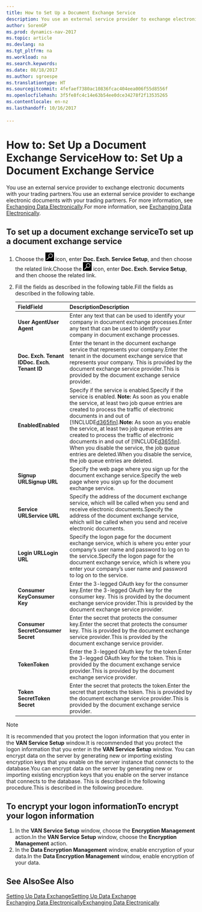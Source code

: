 ```yaml
---
title: How to Set Up a Document Exchange Service
description: You use an external service provider to exchange electronic documents with your trading partners.
author: SorenGP
ms.prod: dynamics-nav-2017
ms.topic: article
ms.devlang: na
ms.tgt_pltfrm: na
ms.workload: na
ms.search.keywords: 
ms.date: 08/18/2017
ms.author: sgroespe
ms.translationtype: HT
ms.sourcegitcommit: 4fefaef7380ac10836fcac404eea006f55d8556f
ms.openlocfilehash: 3f5fe8fc4c14e63b54ee0dce34278f2f13535265
ms.contentlocale: en-nz
ms.lasthandoff: 10/16/2017

---
```

# <a name="how-to-set-up-a-document-exchange-service"></a><span data-ttu-id="f2049-103">How to: Set Up a Document Exchange Service</span><span class="sxs-lookup"><span data-stu-id="f2049-103">How to: Set Up a Document Exchange Service</span></span>
<span data-ttu-id="f2049-104">You use an external service provider to exchange electronic documents with your trading partners.</span><span class="sxs-lookup"><span data-stu-id="f2049-104">You use an external service provider to exchange electronic documents with your trading partners.</span></span> <span data-ttu-id="f2049-105">For more information, see [Exchanging Data Electronically](across-data-exchange.md).</span><span class="sxs-lookup"><span data-stu-id="f2049-105">For more information, see [Exchanging Data Electronically](across-data-exchange.md).</span></span>  

## <a name="to-set-up-a-document-exchange-service"></a><span data-ttu-id="f2049-106">To set up a document exchange service</span><span class="sxs-lookup"><span data-stu-id="f2049-106">To set up a document exchange service</span></span>  
1. <span data-ttu-id="f2049-107">Choose the ![Search for Page or Report](media/ui-search/search_small.png "Search for Page or Report icon") icon, enter **Doc. Exch. Service Setup**, and then choose the related link.</span><span class="sxs-lookup"><span data-stu-id="f2049-107">Choose the ![Search for Page or Report](media/ui-search/search_small.png "Search for Page or Report icon") icon, enter **Doc. Exch. Service Setup**, and then choose the related link.</span></span>  
2. <span data-ttu-id="f2049-108">Fill the fields as described in the following table.</span><span class="sxs-lookup"><span data-stu-id="f2049-108">Fill the fields as described in the following table.</span></span>  

    |<span data-ttu-id="f2049-109">Field</span><span class="sxs-lookup"><span data-stu-id="f2049-109">Field</span></span>|<span data-ttu-id="f2049-110">Description</span><span class="sxs-lookup"><span data-stu-id="f2049-110">Description</span></span>|  
    |---------------------------------|---------------------------------------|  
    |<span data-ttu-id="f2049-111">**User Agent**</span><span class="sxs-lookup"><span data-stu-id="f2049-111">**User Agent**</span></span>|<span data-ttu-id="f2049-112">Enter any text that can be used to identify your company in document exchange processes.</span><span class="sxs-lookup"><span data-stu-id="f2049-112">Enter any text that can be used to identify your company in document exchange processes.</span></span>|  
    |<span data-ttu-id="f2049-113">**Doc. Exch. Tenant ID**</span><span class="sxs-lookup"><span data-stu-id="f2049-113">**Doc. Exch. Tenant ID**</span></span>|<span data-ttu-id="f2049-114">Enter the tenant in the document exchange service that represents your company.</span><span class="sxs-lookup"><span data-stu-id="f2049-114">Enter the tenant in the document exchange service that represents your company.</span></span> <span data-ttu-id="f2049-115">This is provided by the document exchange service provider.</span><span class="sxs-lookup"><span data-stu-id="f2049-115">This is provided by the document exchange service provider.</span></span>|  
    |<span data-ttu-id="f2049-116">**Enabled**</span><span class="sxs-lookup"><span data-stu-id="f2049-116">**Enabled**</span></span>|<span data-ttu-id="f2049-117">Specify if the service is enabled.</span><span class="sxs-lookup"><span data-stu-id="f2049-117">Specify if the service is enabled.</span></span> <span data-ttu-id="f2049-118">**Note:**  As soon as you enable the service, at least two job queue entries are created to process the traffic of electronic documents in and out of [!INCLUDE[d365fin](includes/d365fin_md.md)].</span><span class="sxs-lookup"><span data-stu-id="f2049-118">**Note:**  As soon as you enable the service, at least two job queue entries are created to process the traffic of electronic documents in and out of [!INCLUDE[d365fin](includes/d365fin_md.md)].</span></span> <span data-ttu-id="f2049-119">When you disable the service, the job queue entries are deleted.</span><span class="sxs-lookup"><span data-stu-id="f2049-119">When you disable the service, the job queue entries are deleted.</span></span>|  
    |<span data-ttu-id="f2049-120">**Signup URL**</span><span class="sxs-lookup"><span data-stu-id="f2049-120">**Signup URL**</span></span>|<span data-ttu-id="f2049-121">Specify the web page where you sign up for the document exchange service.</span><span class="sxs-lookup"><span data-stu-id="f2049-121">Specify the web page where you sign up for the document exchange service.</span></span>|  
    |<span data-ttu-id="f2049-122">**Service URL**</span><span class="sxs-lookup"><span data-stu-id="f2049-122">**Service URL**</span></span>|<span data-ttu-id="f2049-123">Specify the address of the document exchange service, which will be called when you send and receive electronic documents.</span><span class="sxs-lookup"><span data-stu-id="f2049-123">Specify the address of the document exchange service, which will be called when you send and receive electronic documents.</span></span>|  
    |<span data-ttu-id="f2049-124">**Login URL**</span><span class="sxs-lookup"><span data-stu-id="f2049-124">**Login URL**</span></span>|<span data-ttu-id="f2049-125">Specify the logon page for the document exchange service, which is where you enter your company’s user name and password to log on to the service.</span><span class="sxs-lookup"><span data-stu-id="f2049-125">Specify the logon page for the document exchange service, which is where you enter your company’s user name and password to log on to the service.</span></span>|  
    |<span data-ttu-id="f2049-126">**Consumer Key**</span><span class="sxs-lookup"><span data-stu-id="f2049-126">**Consumer Key**</span></span>|<span data-ttu-id="f2049-127">Enter the 3-legged OAuth key for the consumer key.</span><span class="sxs-lookup"><span data-stu-id="f2049-127">Enter the 3-legged OAuth key for the consumer key.</span></span> <span data-ttu-id="f2049-128">This is provided by the document exchange service provider.</span><span class="sxs-lookup"><span data-stu-id="f2049-128">This is provided by the document exchange service provider.</span></span>|  
    |<span data-ttu-id="f2049-129">**Consumer Secret**</span><span class="sxs-lookup"><span data-stu-id="f2049-129">**Consumer Secret**</span></span>|<span data-ttu-id="f2049-130">Enter the secret that protects the consumer key.</span><span class="sxs-lookup"><span data-stu-id="f2049-130">Enter the secret that protects the consumer key.</span></span> <span data-ttu-id="f2049-131">This is provided by the document exchange service provider.</span><span class="sxs-lookup"><span data-stu-id="f2049-131">This is provided by the document exchange service provider.</span></span>|  
    |<span data-ttu-id="f2049-132">**Token**</span><span class="sxs-lookup"><span data-stu-id="f2049-132">**Token**</span></span>|<span data-ttu-id="f2049-133">Enter the 3-legged OAuth key for the token.</span><span class="sxs-lookup"><span data-stu-id="f2049-133">Enter the 3-legged OAuth key for the token.</span></span> <span data-ttu-id="f2049-134">This is provided by the document exchange service provider.</span><span class="sxs-lookup"><span data-stu-id="f2049-134">This is provided by the document exchange service provider.</span></span>|  
    |<span data-ttu-id="f2049-135">**Token Secret**</span><span class="sxs-lookup"><span data-stu-id="f2049-135">**Token Secret**</span></span>|<span data-ttu-id="f2049-136">Enter the secret that protects the token.</span><span class="sxs-lookup"><span data-stu-id="f2049-136">Enter the secret that protects the token.</span></span> <span data-ttu-id="f2049-137">This is provided by the document exchange service provider.</span><span class="sxs-lookup"><span data-stu-id="f2049-137">This is provided by the document exchange service provider.</span></span>|  

> [!NOTE]  
>  <span data-ttu-id="f2049-138">It is recommended that you protect the logon information that you enter in the **VAN Service Setup** window.</span><span class="sxs-lookup"><span data-stu-id="f2049-138">It is recommended that you protect the logon information that you enter in the **VAN Service Setup** window.</span></span> <span data-ttu-id="f2049-139">You can encrypt data on the server by generating new or importing existing encryption keys that you enable on the server instance that connects to the database.</span><span class="sxs-lookup"><span data-stu-id="f2049-139">You can encrypt data on the server by generating new or importing existing encryption keys that you enable on the server instance that connects to the database.</span></span> <span data-ttu-id="f2049-140">This is described in the following procedure.</span><span class="sxs-lookup"><span data-stu-id="f2049-140">This is described in the following procedure.</span></span>  

## <a name="to-encrypt-your-logon-information"></a><span data-ttu-id="f2049-141">To encrypt your logon information</span><span class="sxs-lookup"><span data-stu-id="f2049-141">To encrypt your logon information</span></span>  
1. <span data-ttu-id="f2049-142">In the **VAN Service Setup** window, choose the **Encryption Management** action.</span><span class="sxs-lookup"><span data-stu-id="f2049-142">In the **VAN Service Setup** window, choose the **Encryption Management** action.</span></span>  
2. <span data-ttu-id="f2049-143">In the **Data Encryption Management** window, enable encryption of your data.</span><span class="sxs-lookup"><span data-stu-id="f2049-143">In the **Data Encryption Management** window, enable encryption of your data.</span></span> <!--For more information, see [Manage Data Encryption](../manage-data-encryption.md).-->  

## <a name="see-also"></a><span data-ttu-id="f2049-144">See Also</span><span class="sxs-lookup"><span data-stu-id="f2049-144">See Also</span></span>  
[<span data-ttu-id="f2049-145">Setting Up Data Exchange</span><span class="sxs-lookup"><span data-stu-id="f2049-145">Setting Up Data Exchange</span></span>](across-set-up-data-exchange.md)  
[<span data-ttu-id="f2049-146">Exchanging Data Electronically</span><span class="sxs-lookup"><span data-stu-id="f2049-146">Exchanging Data Electronically</span></span>](across-data-exchange.md)

